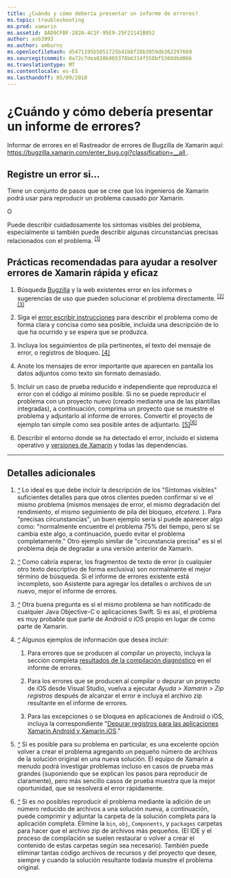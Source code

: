 ```yaml
---
title: ¿Cuándo y cómo debería presentar un informe de errores?
ms.topic: troubleshooting
ms.prod: xamarin
ms.assetid: 8AD9CFBF-282A-4C1F-95E9-25F21141B052
author: asb3993
ms.author: amburns
ms.openlocfilehash: d5471195b5051725b41b8f28b3959db362297669
ms.sourcegitcommit: 0a72c7dea020b965378b6314f558bf5360dbd066
ms.translationtype: MT
ms.contentlocale: es-ES
ms.lasthandoff: 05/09/2018
---
```

# <a name="when-and-how-should-i-file-a-bug-report"></a>¿Cuándo y cómo debería presentar un informe de errores?


Informar de errores en el Rastreador de errores de Bugzilla de Xamarin aquí: [ https://bugzilla.xamarin.com/enter_bug.cgi?classification=__all ](https://bugzilla.xamarin.com/enter_bug.cgi?classification=__all).

## <a name="file-a-bug-if"></a>Registre un error si...


Tiene un conjunto de pasos que se cree que los ingenieros de Xamarin podrá usar para reproducir un problema causado por Xamarin.

O

Puede describir cuidadosamente los síntomas visibles del problema, especialmente si también puede describir algunas circunstancias precisas relacionados con el problema. <sup> [[1]](#note-1)</sup>


## <a name="best-practices-to-help-xamarin-address-bugs-quickly-and-efficiently"></a>Prácticas recomendadas para ayudar a resolver errores de Xamarin rápida y eficaz


1. <a name="ref-1" />Búsqueda [Bugzilla](https://bugzilla.xamarin.com/query.cgi?format=specific&amp;bug_status=__all__) y la web existentes error en los informes o sugerencias de uso que pueden solucionar el problema directamente.<sup> [[2]](#note-2)</sup><sup>[[3]](#note-3)</sup>

1. <a name="ref-2" />Siga el [error escribir instrucciones](https://bugzilla.xamarin.com/page.cgi?id=bug-writing.html) para describir el problema como de forma clara y concisa como sea posible, incluida una descripción de lo que ha ocurrido y se espera que se produzca.

1. <a name="ref-3" />Incluya los seguimientos de pila pertinentes, el texto del mensaje de error, o registros de bloqueo. <sup>[[4]](#note-4)</sup>

1. <a name="ref-4" />Anote los mensajes de error importante que aparecen en pantalla los datos adjuntos como texto sin formato demasiado.

1. <a name="ref-5" />Incluir un caso de prueba reducido e independiente que reproduzca el error con el código al mínimo posible.  Si no se puede reproducir el problema con un proyecto nuevo (creado mediante una de las plantillas integradas), a continuación, comprima un proyecto que se muestre el problema y adjuntarlo al informe de errores.  Convertir el proyecto de ejemplo tan simple como sea posible antes de adjuntarlo. <sup> [[5]](#note-5)</sup><sup>[[6]](#note-6)</sup>

1. <a name="ref-6" />Describir el entorno donde se ha detectado el error, incluido el sistema operativo y [versiones de Xamarin](~/cross-platform/troubleshooting/questions/version-logs.md) y todas las dependencias.

---

## <a name="additional-details"></a>Detalles adicionales

1. <a name="note-1" />[*^*](#ref-1) Lo ideal es que debe incluir la descripción de los "Síntomas visibles" suficientes detalles para que otros clientes pueden confirmar si ve el mismo problema (mismos mensajes de error, el mismo degradación del rendimiento, el mismo seguimiento de pila del bloqueo, _etcetera._ ). Para "precisas circunstancias", un buen ejemplo sería si puede aparecer algo como: "normalmente encuentre el problema 75% del tiempo, pero si se cambia este algo, a continuación, puedo evitar el problema completamente." Otro ejemplo similar de "circunstancia precisa" es si el problema deja de degradar a una versión anterior de Xamarin.

1. <a name="note-2" />[*^*](#ref-2) Como cabría esperar, los fragmentos de texto de error (o cualquier otro texto descriptivo de forma exclusiva) son normalmente el mejor término de búsqueda. Si el informe de errores existente está incompleto, son Asistente para agregar los detalles o archivos de un nuevo, mejor el informe de errores.

1. <a name="note-3" />[*^*](#ref-3) Otra buena pregunta es si el mismo problema se han notificado de cualquier Java Objective-C o aplicaciones Swift. Si es así, el problema es muy probable que parte de Android o iOS propio en lugar de como parte de Xamarin.

1. <a name="note-4" />[*^*](#ref-4) Algunos ejemplos de información que desea incluir:

    1. Para errores que se producen al compilar un proyecto, incluya la sección completa [resultados de la compilación diagnóstico](~/android/troubleshooting/troubleshooting.md#Diagnostic_MSBuild_Output) en el informe de errores.
    
    1. Para los errores que se producen al compilar o depurar un proyecto de iOS desde Visual Studio, vuelva a ejecutar _Ayuda > Xamarin > Zip registros_ después de alcanzar el error e incluya el archivo zip resultante en el informe de errores.
    
    1. Para las excepciones o se bloquea en aplicaciones de Android o iOS, incluya la correspondiente "[Depurar registros para las aplicaciones Xamarin.Android y Xamarin.iOS](~/cross-platform/troubleshooting/questions/version-logs.md#debug-logs-for-xamarin-apps)."

1. <a name="note-5" />[*^*](#ref-5) Si es posible para su problema en particular, es una excelente opción volver a crear el problema agregando un pequeño número de archivos de la solución original en una nueva solución. El equipo de Xamarin a menudo podrá investigar problemas incluso en casos de prueba más grandes (suponiendo que se explican los pasos para reproducir de claramente), pero más sencillo casos de prueba muestra que la mejor oportunidad, que se resolverá el error rápidamente.


1. <a name="note-6" />[*^*](#ref-6) Si es _no_ posibles reproducir el problema mediante la adición de un número reducido de archivos a una solución nueva, a continuación, puede comprimir y adjuntar la carpeta de la solución completa para la aplicación completa. Elimine la `bin`, `obj`, `Components`, y `packages` carpetas para hacer que el archivo zip de archivos más pequeños. (El IDE y el proceso de compilación se suelen restaurar o volver a crear el contenido de estas carpetas según sea necesario). También puede eliminar tantas código archivos de recursos y del proyecto que desee, siempre y cuando la solución resultante todavía muestre el problema original.

